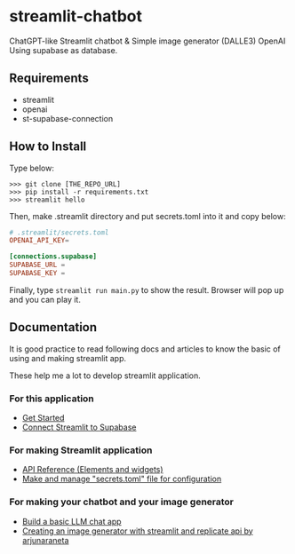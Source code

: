 # streamlit-chatbot
ChatGPT-like Streamlit chatbot & Simple image generator (DALLE3) OpenAI
Using supabase as database.

## Requirements
* streamlit
* openai
* st-supabase-connection

## How to Install
Type below:

```
>>> git clone [THE_REPO_URL]
>>> pip install -r requirements.txt
>>> streamlit hello
```

Then, make .streamlit directory and put secrets.toml into it and copy below:

```toml
# .streamlit/secrets.toml
OPENAI_API_KEY=

[connections.supabase]
SUPABASE_URL = 
SUPABASE_KEY = 
```

Finally, type `streamlit run main.py` to show the result. Browser will pop up and you can play it.

## Documentation
It is good practice to read following docs and articles to know the basic of using and making streamlit app.

These help me a lot to develop streamlit application.

### For this application
* <a href="https://docs.streamlit.io/get-started">Get Started</a>
* <a href="https://docs.streamlit.io/develop/tutorials/databases/supabase">Connect Streamlit to Supabase</a>

### For making Streamlit application
* <a href="https://docs.streamlit.io/develop/api-reference">API Reference (Elements and widgets)</a>
* <a href="https://docs.streamlit.io/develop/api-reference/connections/secrets.toml">Make and manage "secrets.toml" file for configuration</a>

### For making your chatbot and your image generator
* <a href="https://docs.streamlit.io/develop/tutorials/llms/build-conversational-apps">Build a basic LLM chat app</a>
* <a href="https://medium.com/@arjunaraneta/creating-an-image-generator-with-streamlit-and-replicate-api-hint-its-pretty-easy-a995ff3d1d0a">Creating an image generator with streamlit and replicate api by arjunaraneta</a> 
